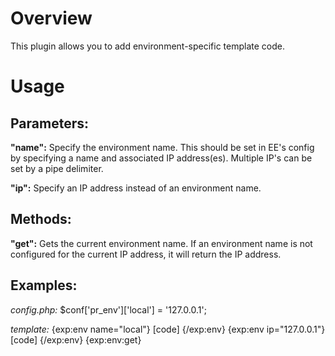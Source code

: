 # Overview

This plugin allows you to add environment-specific template code.

# Usage
## Parameters:

__"name":__ Specify the environment name. This should be set in EE's config by specifying a name and associated IP address(es). Multiple IP's can be set by a pipe delimiter.

__"ip":__ Specify an IP address instead of an environment name.

## Methods:
__"get":__ Gets the current environment name. If an environment name is not configured for the current IP address, it will return the IP address.

## Examples:
_config.php:_
	$conf['pr_env']['local'] = '127.0.0.1';

_template:_
	{exp:env name="local"} [code] {/exp:env}
	{exp:env ip="127.0.0.1"} [code] {/exp:env}
	{exp:env:get}
